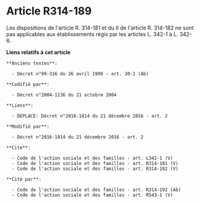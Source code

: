 # Article R314-189

Les dispositions de l'article R. 314-181 et du II de l'article R. 314-182 ne sont pas applicables aux établissements régis
par les articles L. 342-1 à L. 342-6.

**Liens relatifs à cet article**

	**Anciens textes**:

	  - Décret n°99-316 du 26 avril 1999 - art. 30-1 (Ab)

	**Codifié par**:

	  - Décret n°2004-1136 du 21 octobre 2004

	**Liens**:

	  - DEPLACE: Décret n°2016-1814 du 21 décembre 2016 - art. 2

	**Modifié par**:

	  - Décret n°2016-1814 du 21 décembre 2016 - art. 2

	**Cite**:

	  - Code de l'action sociale et des familles - art. L342-1 (V)
	  - Code de l'action sociale et des familles - art. R314-181 (V)
	  - Code de l'action sociale et des familles - art. R314-182 (V)

	**Cité par**:

	  - Code de l'action sociale et des familles - art. R314-192 (Ab)
	  - Code de l'action sociale et des familles - art. R543-1 (V)

